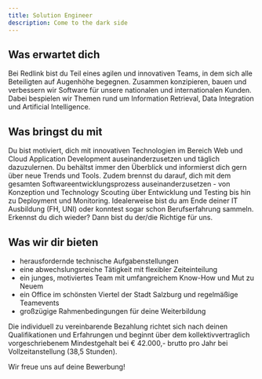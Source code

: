 ```yaml
---
title: Solution Engineer
description: Come to the dark side 
---
```

## Was erwartet dich
Bei Redlink bist du Teil eines agilen und innovativen Teams, in dem sich alle Beteiligten auf Augenhöhe begegnen. Zusammen konzipieren, bauen und verbessern wir Software für unsere nationalen und internationalen Kunden. Dabei bespielen wir Themen rund um Information Retrieval, Data Integration und Artificial Intelligence.
## Was bringst du mit
Du bist motiviert, dich mit innovativen Technologien im Bereich Web und Cloud Application Development auseinanderzusetzen und täglich dazuzulernen. Du behältst immer den Überblick und informierst dich gern über neue Trends und Tools. Zudem brennst du darauf, dich mit dem gesamten Softwareentwicklungsprozess auseinanderzusetzen - von Konzeption und Technology Scouting über Entwicklung und Testing bis hin zu Deployment und Monitoring. Idealerweise bist du am Ende deiner IT Ausbildung (FH, UNI) oder konntest sogar schon Berufserfahrung sammeln. Erkennst du dich wieder? Dann bist du der/die Richtige für uns.
## Was wir dir bieten
* herausfordernde technische Aufgabenstellungen
* eine abwechslungsreiche Tätigkeit mit flexibler Zeiteinteilung
* ein junges, motiviertes Team mit umfangreichem Know-How und Mut zu Neuem
* ein Office im schönsten Viertel der Stadt Salzburg und regelmäßige Teamevents
* großzügige Rahmenbedingungen für deine Weiterbildung

Die individuell zu vereinbarende Bezahlung richtet sich nach deinen Qualifikationen und Erfahrungen und beginnt über dem kollektivvertraglich vorgeschriebenem Mindestgehalt bei € 42.000,- brutto pro Jahr bei Vollzeitanstellung (38,5 Stunden).

Wir freue uns auf deine Bewerbung!
